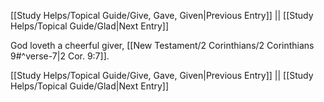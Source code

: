 [[Study Helps/Topical Guide/Give, Gave, Given|Previous Entry]]  ||  [[Study Helps/Topical Guide/Glad|Next Entry]]

 God loveth a cheerful giver, [[New Testament/2 Corinthians/2 Corinthians 9#^verse-7|2 Cor. 9:7]].

[[Study Helps/Topical Guide/Give, Gave, Given|Previous Entry]]  ||  [[Study Helps/Topical Guide/Glad|Next Entry]]